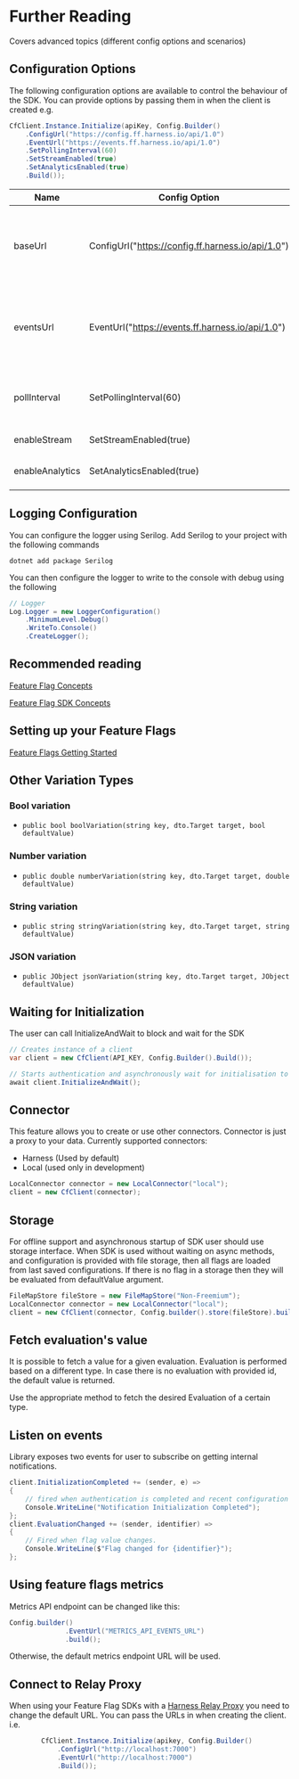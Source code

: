 # Further Reading

Covers advanced topics (different config options and scenarios)

## Configuration Options
The following configuration options are available to control the behaviour of the SDK.
You can provide options by passing them in when the client is created e.g.

```c#
CfClient.Instance.Initialize(apiKey, Config.Builder()
    .ConfigUrl("https://config.ff.harness.io/api/1.0")
    .EventUrl("https://events.ff.harness.io/api/1.0")
    .SetPollingInterval(60)
    .SetStreamEnabled(true)
    .SetAnalyticsEnabled(true)
    .Build());
```

| Name            | Config Option                                     | Description                                                                                                                                      | default                              |
|-----------------|---------------------------------------------------|--------------------------------------------------------------------------------------------------------------------------------------------------|--------------------------------------|
| baseUrl         | ConfigUrl("https://config.ff.harness.io/api/1.0") | the URL used to fetch feature flag evaluations. You should change this when using the Feature Flag proxy to http://localhost:7000                | https://config.ff.harness.io/api/1.0 |
| eventsUrl       | EventUrl("https://events.ff.harness.io/api/1.0")  | the URL used to post metrics data to the feature flag service. You should change this when using the Feature Flag proxy to http://localhost:7000 | https://events.ff.harness.io/api/1.0 |
| pollInterval    | SetPollingInterval(60)                            | when running in stream mode, the interval in seconds that we poll for changes.                                                                   | 60                                   |
| enableStream    | SetStreamEnabled(true)                            | Enable streaming mode.                                                                                                                           | true                                 |
| enableAnalytics | SetAnalyticsEnabled(true)                         | Enable analytics.  Metrics data is posted every 60s                                                                                              | true                                 |

## Logging Configuration
You can configure the logger using Serilog.
Add Serilog to your project with the following commands

```shell
dotnet add package Serilog
```

You can then configure the logger to write to the console with debug using the following
```c#
// Logger
Log.Logger = new LoggerConfiguration()
    .MinimumLevel.Debug()
    .WriteTo.Console()
    .CreateLogger();
```

## Recommended reading

[Feature Flag Concepts](https://ngdocs.harness.io/article/7n9433hkc0-cf-feature-flag-overview)

[Feature Flag SDK Concepts](https://ngdocs.harness.io/article/rvqprvbq8f-client-side-and-server-side-sdks)

## Setting up your Feature Flags

[Feature Flags Getting Started](https://ngdocs.harness.io/article/0a2u2ppp8s-getting-started-with-feature-flags)

## Other Variation Types

### Bool variation

* `public bool boolVariation(string key, dto.Target target, bool defaultValue)`

### Number variation

* `public double numberVariation(string key, dto.Target target, double defaultValue)`

### String variation

* `public string stringVariation(string key, dto.Target target, string defaultValue)`

### JSON variation

* `public JObject jsonVariation(string key, dto.Target target, JObject defaultValue)`


## Waiting for Initialization

The user can call InitializeAndWait to block and wait for the SDK
```c#
// Creates instance of a client
var client = new CfClient(API_KEY, Config.Builder().Build());

// Starts authentication and asynchronously wait for initialisation to complete
await client.InitializeAndWait();
```

## Connector

This feature allows you to create or use other connectors.
Connector is just a proxy to your data. Currently supported connectors:
* Harness (Used by default)
* Local (used only in development)

```c#
LocalConnector connector = new LocalConnector("local");
client = new CfClient(connector);
```

## Storage

For offline support and asynchronous startup of SDK user should use storage interface.
When SDK is used without waiting on async methods, and configuration is provided with file storage, then all flags are loaded from last saved configurations.
If there is no flag in a storage then they will be evaluated from defaultValue argument.

```c#
FileMapStore fileStore = new FileMapStore("Non-Freemium");
LocalConnector connector = new LocalConnector("local");
client = new CfClient(connector, Config.builder().store(fileStore).build());
```

## Fetch evaluation's value

It is possible to fetch a value for a given evaluation. Evaluation is performed based on a different type. In case there
is no evaluation with provided id, the default value is returned.

Use the appropriate method to fetch the desired Evaluation of a certain type.

## Listen on events

Library exposes two events for user to subscribe on getting internal notifications.

```c#
client.InitializationCompleted += (sender, e) =>
{
    // fired when authentication is completed and recent configuration is fetched from server
    Console.WriteLine("Notification Initialization Completed");
};
client.EvaluationChanged += (sender, identifier) =>
{
    // Fired when flag value changes.
    Console.WriteLine($"Flag changed for {identifier}");
};
```

## Using feature flags metrics

Metrics API endpoint can be changed like this:

```c#
Config.builder()
              .EventUrl("METRICS_API_EVENTS_URL")
              .build();
```

Otherwise, the default metrics endpoint URL will be used.

## Connect to Relay Proxy
 When using your Feature Flag SDKs with a [Harness Relay Proxy](https://ngdocs.harness.io/article/q0kvq8nd2o-relay-proxy) you need to change the default URL.
You can pass the URLs in when creating the client. i.e.

```c#
        CfClient.Instance.Initialize(apikey, Config.Builder()
            .ConfigUrl("http://localhost:7000")
            .EventUrl("http://localhost:7000")
            .Build());
```
